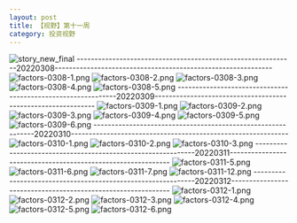 ```yaml
---
layout: post
title: 【视野】第十一周
category: 投资视野
---
```

![story_new_final](http://r74vtd8b0.hd-bkt.clouddn.com/img/story_new_final.png)
-------------------------------------------------------------20220308-------------------------------------------------------------
![factors-0308-1.png](http://r74vtd8b0.hd-bkt.clouddn.com/img/factors-0308-1.png)
![factors-0308-2.png](http://r74vtd8b0.hd-bkt.clouddn.com/img/factors-0308-2.png)
![factors-0308-3.png](http://r74vtd8b0.hd-bkt.clouddn.com/img/factors-0308-3.png)
![factors-0308-4.png](http://r74vtd8b0.hd-bkt.clouddn.com/img/factors-0308-4.png)
![factors-0308-5.png](http://r74vtd8b0.hd-bkt.clouddn.com/img/factors-0308-5.png)
-------------------------------------------------------------20220309-------------------------------------------------------------
![factors-0309-1.png](http://r74vtd8b0.hd-bkt.clouddn.com/img/factors-0309-1.png)
![factors-0309-2.png](http://r74vtd8b0.hd-bkt.clouddn.com/img/factors-0309-2.png)
![factors-0309-3.png](http://r74vtd8b0.hd-bkt.clouddn.com/img/factors-0309-3.png)
![factors-0309-4.png](http://r74vtd8b0.hd-bkt.clouddn.com/img/factors-0309-4.png)
![factors-0309-5.png](http://r74vtd8b0.hd-bkt.clouddn.com/img/factors-0309-5.png)
![factors-0309-6.png](http://r74vtd8b0.hd-bkt.clouddn.com/img/factors-0309-6.png)
-------------------------------------------------------------20220310-------------------------------------------------------------
![factors-0310-1.png](http://r74vtd8b0.hd-bkt.clouddn.com/img/factors-0310-1.png)
![factors-0310-2.png](http://r74vtd8b0.hd-bkt.clouddn.com/img/factors-0310-2.png)
![factors-0310-3.png](http://r74vtd8b0.hd-bkt.clouddn.com/img/factors-0310-3.png)
-------------------------------------------------------------20220311-------------------------------------------------------------
![factors-0311-5.png](http://r74vtd8b0.hd-bkt.clouddn.com/img/factors-0311-5.png)
![factors-0311-6.png](http://r74vtd8b0.hd-bkt.clouddn.com/img/factors-0311-6.png)
![factors-0311-7.png](http://r74vtd8b0.hd-bkt.clouddn.com/img/factors-0311-7.png)
![factors-0311-12.png](http://r74vtd8b0.hd-bkt.clouddn.com/img/factors-0311-12.png)
-------------------------------------------------------------20220312-------------------------------------------------------------
![factors-0312-1.png](http://r74vtd8b0.hd-bkt.clouddn.com/img/factors-0312-1.png)
![factors-0312-2.png](http://r74vtd8b0.hd-bkt.clouddn.com/img/factors-0312-2.png)
![factors-0312-3.png](http://r74vtd8b0.hd-bkt.clouddn.com/img/factors-0312-3.png)
![factors-0312-4.png](http://r74vtd8b0.hd-bkt.clouddn.com/img/factors-0312-4.png)
![factors-0312-5.png](http://r74vtd8b0.hd-bkt.clouddn.com/img/factors-0312-5.png)
![factors-0312-6.png](http://r74vtd8b0.hd-bkt.clouddn.com/img/factors-0312-6.png)



  




